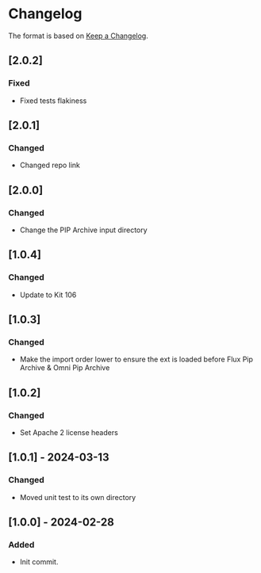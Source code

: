 # Changelog

The format is based on [Keep a Changelog](https://keepachangelog.com/en/1.0.0/).

## [2.0.2]
### Fixed
- Fixed tests flakiness

## [2.0.1]
### Changed
- Changed repo link

## [2.0.0]
### Changed
- Change the PIP Archive input directory

## [1.0.4]
### Changed
- Update to Kit 106

## [1.0.3]
### Changed
- Make the import order lower to ensure the ext is loaded before Flux Pip Archive & Omni Pip Archive

## [1.0.2]
### Changed
- Set Apache 2 license headers

## [1.0.1] - 2024-03-13
### Changed
- Moved unit test to its own directory

## [1.0.0] - 2024-02-28
### Added
- Init commit.
